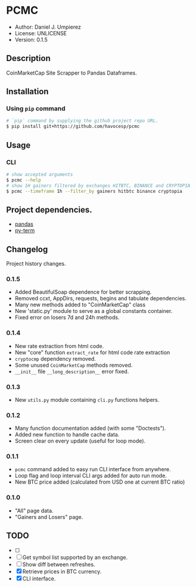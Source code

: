 # PCMC

 - Author: Daniel J. Umpierez
 - License: UNLICENSE
 - Version: 0.1.5

## Description

CoinMarketCap Site Scrapper to Pandas Dataframes.

## Installation
### Using `pip` command

```sh
# `pip` command by supplying the github project repo URL.
$ pip install git+https://github.com/havocesp/pcmc
```

## Usage

### CLI

```sh
# show accepted arguments
$ pcmc --help
# show 1H gainers filtered by exchanges HITBTC, BINANCE and CRYPTOPIA
$ pcmc --timeframe 1h --filter_by gainers hitbtc binance cryptopia
```

## Project dependencies.
 - [pandas](https://pypi.org/project/pandas/)
 - [py-term](https://pypi.org/project/py-term)

## Changelog

Project history changes.

### 0.1.5
 - Added BeautifulSoap dependence for better scrapping.
 - Removed ccxt, AppDirs, requests, begins and tabulate dependencies.
 - Many new methods added to "CoinMarketCap" class
 - New 'static.py' module to serve as a global constants container.
 - Fixed error on losers 7d and 24h methods.

### 0.1.4
 - New rate extraction  from html code.
 - New "core" function `extract_rate` for html code rate extraction
 - `cryptocmp` dependency removed.
 - Some unused `CoinMarketCap` methods removed.
 - `__init__` file `__long_description__` error fixed.

### 0.1.3
 - New `utils.py` module containing `cli.py` functions helpers.

### 0.1.2
 - Many function documentation added (with some "Doctests").
 - Added new function to handle cache data.
 - Screen clear on every update (useful for loop mode).

### 0.1.1

 - `pcmc` command added to easy run CLI interface from anywhere.
 - Loop flag and loop interval CLI args added for auto run mode.
 - New BTC price added (calculated from USD one at current BTC ratio)

### 0.1.0

 - "All" page data.
 - "Gainers and Losers" page.
 
## TODO
 - [ ]
 - [ ] Get symbol list supported by an exchange.
 - [ ] Show diff between refreshes.
 - [x] Retrieve prices in BTC currency.
 - [x] CLI interface.
